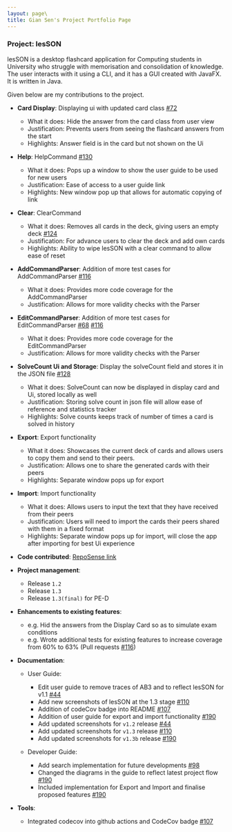 ```yaml
---
layout: page\
title: Gian Sen's Project Portfolio Page
---
```


### Project: lesSON

lesSON is a desktop flashcard application for Computing students in University who struggle with
memorisation and consolidation of knowledge. The user interacts with it using a CLI, and it has a
GUI created with JavaFX. It is written in Java.

Given below are my contributions to the project.

* **Card Display**: Displaying ui with updated card class [\#72]()
  * What it does: Hide the answer from the card class from user view
  * Justification: Prevents users from seeing the flashcard answers from the start
  * Highlights: Answer field is in the card but not shown on the Ui

* **Help**: HelpCommand [\#130]()
  * What it does: Pops up a window to show the user guide to be used for new users
  * Justification: Ease of access to a user guide link
  * Highlights: New window pop up that allows for automatic copying of link

* **Clear**: ClearCommand
  * What it does: Removes all cards in the deck, giving users an empty deck [\#124]()
  * Justification: For advance users to clear the deck and add own cards
  * Highlights: Ability to wipe lesSON with a clear command to allow ease of reset

* **AddCommandParser**: Addition of more test cases for AddCommandParser [\#116]()
  * What it does: Provides more code coverage for the AddCommandParser
  * Justification: Allows for more validity checks with the Parser

* **EditCommandParser**: Addition of more test cases for EditCommandParser [\#68]() [\#116]()
  * What it does: Provides more code coverage for the EditCommandParser
  * Justification: Allows for more validity checks with the Parser

* **SolveCount Ui and Storage**: Display the solveCount field and stores it in the JSON file [\#128]()
  * What it does: SolveCount can now be displayed in display card and Ui, stored locally as well
  * Justification: Storing solve count in json file will allow ease of reference and statistics tracker
  * Highlights: Solve counts keeps track of number of times a card is solved in history

* **Export**: Export functionality
  * What it does: Showcases the current deck of cards and allows users to copy them and send to their peers.
  * Justification: Allows one to share the generated cards with their peers
  * Highlights: Separate window pops up for export

* **Import**: Import functionality
  * What it does: Allows users to input the text that they have received from their peers
  * Justification: Users will need to import the cards their peers shared with them in a fixed format
  * Highlights: Separate window pops up for import, will close the app after importing for best Ui experience

* **Code contributed**: [RepoSense link](https://nus-cs2103-ay2324s1.github.io/tp-dashboard/?search=gsgiansen&breakdown=true)

* **Project management**:
  * Release `1.2`
  * Release `1.3`
  * Release `1.3(final)` for PE-D

* **Enhancements to existing features**:
  * e.g. Hid the answers from the Display Card so as to simulate exam conditions
  * e.g. Wrote additional tests for existing features to increase coverage from 60% to 63% (Pull requests [\#116]())

* **Documentation**:
  * User Guide:
    * Edit user guide to remove traces of AB3 and to reflect lesSON for v1.1 [\#44]()
    * Add new screenshots of lesSON at the 1.3 stage [\#110]()
    * Addition of codeCov badge into README [\#107]()
    * Addition of user guide for export and import functionality [\#190]()
    * Add updated screenshots for `v1.2` release [\#44]()
    * Add updated screenshots for `v1.3` release [\#110]()
    * Add updated screenshots for `v1.3b` release [\#190]()

  * Developer Guide:
    * Add search implementation for future developments [\#98]()
    * Changed the diagrams in the guide to reflect latest project flow [\#190]()
    * Included implementation for Export and Import and finalise proposed features [\#190]()

* **Tools**:
  * Integrated codecov into github actions and CodeCov badge [\#107]()

